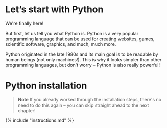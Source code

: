 # Let’s start with Python

We're finally here!

But first, let us tell you what Python is. Python is a very popular programming 
language that can be used for creating websites, games, scientific software, 
graphics, and much, much more.

Python originated in the late 1980s and its main goal is to be readable by 
human beings (not only machines!). 
This is why it looks simpler than other programming languages, 
but don't worry – Python is also really powerful!

# Python installation

> **Note** If you already worked through the installation steps, 
there's no need to do this again – you can skip straight ahead to 
the next chapter!

{% include "instructions.md" %}

